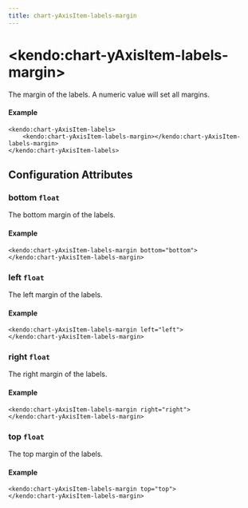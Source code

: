 ```yaml
---
title: chart-yAxisItem-labels-margin
---
```


# \<kendo:chart-yAxisItem-labels-margin\>

The margin of the labels. A numeric value will set all margins.

#### Example
    <kendo:chart-yAxisItem-labels>
        <kendo:chart-yAxisItem-labels-margin></kendo:chart-yAxisItem-labels-margin>
    </kendo:chart-yAxisItem-labels>

## Configuration Attributes

### bottom `float`

The bottom margin of the labels.

#### Example
    <kendo:chart-yAxisItem-labels-margin bottom="bottom">
    </kendo:chart-yAxisItem-labels-margin>

### left `float`

The left margin of the labels.

#### Example
    <kendo:chart-yAxisItem-labels-margin left="left">
    </kendo:chart-yAxisItem-labels-margin>

### right `float`

The right margin of the labels.

#### Example
    <kendo:chart-yAxisItem-labels-margin right="right">
    </kendo:chart-yAxisItem-labels-margin>

### top `float`

The top margin of the labels.

#### Example
    <kendo:chart-yAxisItem-labels-margin top="top">
    </kendo:chart-yAxisItem-labels-margin>

